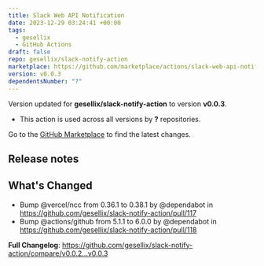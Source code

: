 ```yaml
---
title: Slack Web API Notification
date: 2023-12-29 03:24:41 +00:00
tags:
  - gesellix
  - GitHub Actions
draft: false
repo: gesellix/slack-notify-action
marketplace: https://github.com/marketplace/actions/slack-web-api-notification
version: v0.0.3
dependentsNumber: "?"
---
```



Version updated for **gesellix/slack-notify-action** to version **v0.0.3**.
- This action is used across all versions by **?** repositories.

Go to the [GitHub Marketplace](https://github.com/marketplace/actions/slack-web-api-notification) to find the latest changes.

## Release notes

## What's Changed
* Bump @vercel/ncc from 0.36.1 to 0.38.1 by @dependabot in https://github.com/gesellix/slack-notify-action/pull/117
* Bump @actions/github from 5.1.1 to 6.0.0 by @dependabot in https://github.com/gesellix/slack-notify-action/pull/118


**Full Changelog**: https://github.com/gesellix/slack-notify-action/compare/v0.0.2...v0.0.3
